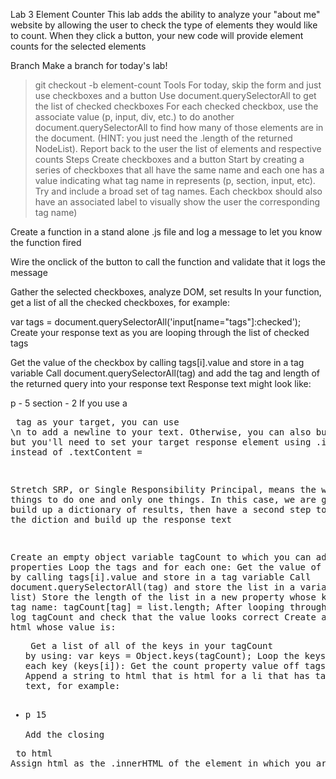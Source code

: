 Lab 3 Element Counter
This lab adds the ability to analyze your "about me" website by allowing the user to check the type of elements they would like to count. When they click a button, your new code will provide element counts for the selected elements

Branch
Make a branch for today's lab!

> git checkout -b element-count
Tools
For today, skip the form and just use checkboxes and a button
Use document.querySelectorAll to get the list of checked checkboxes
For each checked checkbox, use the associate value (p, input, div, etc.) to do another document.querySelectorAll to find how many of those elements are in the document. (HINT: you just need the .length of the returned NodeList).
Report back to the user the list of elements and respective counts
Steps
Create checkboxes and a button
Start by creating a series of checkboxes that all have the same name and each one has a value indicating what tag name in represents (p, section, input, etc). Try and include a broad set of tag names. Each checkbox should also have an associated label to visually show the user the corresponding tag name)

Create a function in a stand alone .js file and log a message to let you know the function fired

Wire the onclick of the button to call the function and validate that it logs the message

Gather the selected checkboxes, analyze DOM, set results
In your function, get a list of all the checked checkboxes, for example:

var tags = document.querySelectorAll('input[name="tags"]:checked');
Create your response text as you are looping through the list of checked tags

Get the value of the checkbox by calling tags[i].value and store in a tag variable
Call document.querySelectorAll(tag) and add the tag and length of the returned query into your response text
Response text might look like:

p - 5
section - 2
If you use a <pre> tag as your target, you can use \n to add a newline to your text. Otherwise, you can also build html, but you'll need to set your target response element using .innerHTML = instead of .textContent =

Stretch
SRP, or Single Responsibility Principal, means the we like things to do one and only one things. In this case, we are going to build up a dictionary of results, then have a second step to go through the diction and build up the response text

Create an empty object variable tagCount to which you can add properties
Loop the tags and for each one:
Get the value of the checkbox by calling tags[i].value and store in a tag variable
Call document.querySelectorAll(tag) and store the list in a variable (like list)
Store the length of the list in a new property whose key is the tag name: tagCount[tag] = list.length;
After looping through, console log tagCount and check that the value looks correct
Create a variable html whose value is: <ul>
Get a list of all of the keys in your tagCount by using:
var keys = Object.keys(tagCount);
Loop the keys again, and for each key (keys[i]):
Get the count property value off tags using the key
Append a string to html that is html for a li that has tag a count as text, for example:
<li>p 15</li>
Add the closing </ul> to html
Assign html as the .innerHTML of the element in which you are going to display the results